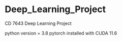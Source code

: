 # Deep_Learning_Project
CD 7643 Deep Learning Project

python version = 3.8
pytorch installed with CUDA 11.6
